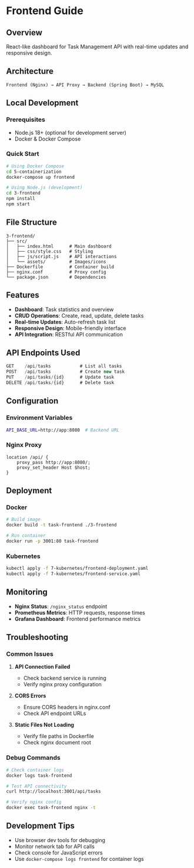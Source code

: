 # Frontend Guide

## Overview
React-like dashboard for Task Management API with real-time updates and responsive design.

## Architecture
```
Frontend (Nginx) → API Proxy → Backend (Spring Boot) → MySQL
```

## Local Development

### Prerequisites
- Node.js 18+ (optional for development server)
- Docker & Docker Compose

### Quick Start
```bash
# Using Docker Compose
cd 5-containerization
docker-compose up frontend

# Using Node.js (development)
cd 3-frontend
npm install
npm start
```

## File Structure
```
3-frontend/
├── src/
│   ├── index.html      # Main dashboard
│   ├── css/style.css   # Styling
│   ├── js/script.js    # API interactions
│   └── assets/         # Images/icons
├── Dockerfile          # Container build
├── nginx.conf          # Proxy config
└── package.json        # Dependencies
```

## Features
- **Dashboard**: Task statistics and overview
- **CRUD Operations**: Create, read, update, delete tasks
- **Real-time Updates**: Auto-refresh task list
- **Responsive Design**: Mobile-friendly interface
- **API Integration**: RESTful API communication

## API Endpoints Used
```javascript
GET    /api/tasks           # List all tasks
POST   /api/tasks           # Create new task
PUT    /api/tasks/{id}      # Update task
DELETE /api/tasks/{id}      # Delete task
```

## Configuration

### Environment Variables
```bash
API_BASE_URL=http://app:8080  # Backend URL
```

### Nginx Proxy
```nginx
location /api/ {
    proxy_pass http://app:8080/;
    proxy_set_header Host $host;
}
```

## Deployment

### Docker
```bash
# Build image
docker build -t task-frontend ./3-frontend

# Run container
docker run -p 3001:80 task-frontend
```

### Kubernetes
```bash
kubectl apply -f 7-kubernetes/frontend-deployment.yaml
kubectl apply -f 7-kubernetes/frontend-service.yaml
```

## Monitoring
- **Nginx Status**: `/nginx_status` endpoint
- **Prometheus Metrics**: HTTP requests, response times
- **Grafana Dashboard**: Frontend performance metrics

## Troubleshooting

### Common Issues
1. **API Connection Failed**
   - Check backend service is running
   - Verify nginx proxy configuration

2. **CORS Errors**
   - Ensure CORS headers in nginx.conf
   - Check API endpoint URLs

3. **Static Files Not Loading**
   - Verify file paths in Dockerfile
   - Check nginx document root

### Debug Commands
```bash
# Check container logs
docker logs task-frontend

# Test API connectivity
curl http://localhost:3001/api/tasks

# Verify nginx config
docker exec task-frontend nginx -t
```

## Development Tips
- Use browser dev tools for debugging
- Monitor network tab for API calls
- Check console for JavaScript errors
- Use `docker-compose logs frontend` for container logs
